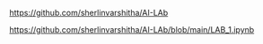 https://github.com/sherlinvarshitha/AI-LAb


https://github.com/sherlinvarshitha/AI-LAb/blob/main/LAB_1.ipynb
